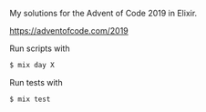 My solutions for the Advent of Code 2019 in Elixir.

https://adventofcode.com/2019

Run scripts with

```sh
$ mix day X
```

Run tests with

```sh
$ mix test
```
